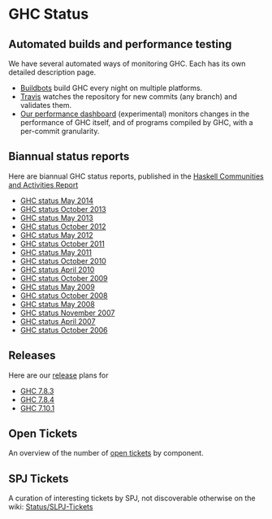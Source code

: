 # GHC Status


## Automated builds and performance testing



We have several automated ways of monitoring GHC.  Each has its own detailed description page.


- [Buildbots](builder-summary) build GHC every night on multiple platforms.
- [Travis](travis) watches the repository for new commits (any branch) and validates them.
- [
  Our performance dashboard](http://ghcspeed-nomeata.rhcloud.com) (experimental) monitors changes in the performance of GHC itself, and of programs compiled by GHC, with a per-commit granularity.

## Biannual status reports



Here are biannual GHC status reports, published in the [
Haskell Communities and Activities Report](http://haskell.org/communities/)


- [GHC status May 2014](status/may14)
- [GHC status October 2013](status/oct13)
- [GHC status May 2013](status/may13)
- [GHC status October 2012](status/oct12)
- [GHC status May 2012](status/may12)
- [GHC status October 2011](status/oct11)
- [GHC status May 2011](status/may11)
- [GHC status October 2010](status/oct10)
- [GHC status April 2010](status/apr10)
- [GHC status October 2009](status/oct09)
- [GHC status May 2009](status/may09)
- [GHC status October 2008](status/october08)
- [GHC status May 2008](status/may08)
- [GHC status November 2007](status/nov07)
- [GHC status April 2007](status/april07)
- [GHC status October 2006](status/october06)

## Releases



Here are our [release](working-conventions/releases) plans for


- [GHC 7.8.3](status/gh-c-7.8.3)
- [GHC 7.8.4](status/gh-c-7.8.4)
- [GHC 7.10.1](status/gh-c-7.10.1)

## Open Tickets



An overview of the number of [open tickets](status/tickets) by component.


## SPJ Tickets



A curation of interesting tickets by SPJ, not discoverable otherwise on the wiki: [Status/SLPJ-Tickets](status/slp-j--tickets)


